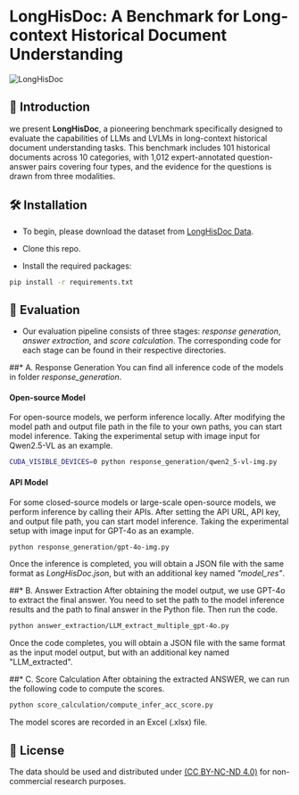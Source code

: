 # LongHisDoc: A Benchmark for Long-context Historical Document Understanding

![LongHisDoc](LongHisDoc_Overview.png)

## 📖 Introduction
we present **LongHisDoc**, a pioneering benchmark specifically designed to evaluate the capabilities of LLMs and LVLMs in long-context historical document understanding tasks. This benchmark includes 101 historical documents across 10 categories, with 1,012 expert-annotated question-answer pairs covering four types, and the evidence for the questions is drawn from three modalities. 

## 🛠️ Installation

* To begin, please download the dataset from [LongHisDoc Data](https://huggingface.co/datasets/qweq12433454/LongHisDoc).

* Clone this repo.

* Install the required packages:
```bash
pip install -r requirements.txt
```
## 🔎 Evaluation

* Our evaluation pipeline consists of three stages: *response generation*, *answer extraction*, and *score calculation*. The corresponding code for each stage can be found in their respective directories.

##* A. Response Generation
You can find all inference code of the models in folder *response_generation*.
#### Open-source Model
For open-source models, we perform inference locally. After modifying the model path and output file path in the file to your own paths, you can start model inference. Taking the experimental setup with image input for Qwen2.5-VL as an example.

```bash
CUDA_VISIBLE_DEVICES=0 python response_generation/qwen2_5-vl-img.py
```

#### API Model
For some closed-source models or large-scale open-source models, we perform inference by calling their APIs. After setting the API URL, API key, and output file path, you can start model inference. Taking the experimental setup with image input for GPT-4o as an example.

```bash
python response_generation/gpt-4o-img.py
```

Once the inference is completed, you will obtain a JSON file with the same format as *LongHisDoc.json*, but with an additional key named *"model_res"*.

##* B. Answer Extraction
After obtaining the model output, we use GPT-4o to extract the final answer. You need to set the path to the model inference results and the path to final answer in the Python file. Then run the code.

```bash
python answer_extraction/LLM_extract_multiple_gpt-4o.py
```

Once the code completes, you will obtain a JSON file with the same format as the input model output, but with an additional key named "LLM_extracted".

##* C. Score Calculation
After obtaining the extracted ANSWER, we can run the following code to compute the scores.


```bash
python score_calculation/compute_infer_acc_score.py
```

The model scores are recorded in an Excel (.xlsx) file.


## 📜 License
The data should be used and distributed under [ (CC BY-NC-ND 4.0)](https://creativecommons.org/licenses/by-nc-nd/4.0/deed.zh-hans) for non-commercial research purposes.

